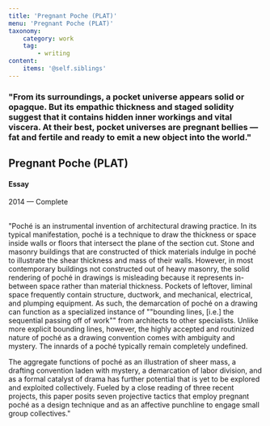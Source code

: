 ```yaml
---
title: 'Pregnant Poche (PLAT)'
menu: 'Pregnant Poche (PLAT)'
taxonomy:
    category: work
    tag:
        - writing
content:
    items: '@self.siblings'
---
```


<h3>
	"From its surroundings, a pocket universe appears solid or opagque. But its empathic thickness and staged solidity suggest that it contains hidden inner workings and vital viscera. At their best, pocket universes are pregnant bellies —fat and fertile and ready to emit a new object into the world."
</h3>
</div>

<div id ="projpright">
<h2>Pregnant Poche (PLAT)</h2>
<h4>Essay</h4>

<span class="textcolor">2014 — Complete</span>
<br/>
<br/>
<p>"Poché is an instrumental invention of architectural drawing practice. In its typical manifestation, poché is a technique to draw the thickness or space inside walls or floors that intersect the plane of the section cut. Stone and masonry buildings that are constructed of thick materials indulge in poché to illustrate the shear thickness and mass of their walls. However, in most contemporary buildings not constructed out of heavy masonry, the solid rendering of poché in drawings is misleading because it represents in-between space rather than material thickness. Pockets of leftover, liminal space frequently contain structure, ductwork, and mechanical, electrical, and plumping equipment. As such, the demarcation of poché on a drawing can function as a specialized instance of ""bounding lines, [i.e.] the sequential passing off of work"" from architects to other specialists. Unlike more explicit bounding lines, however, the highly accepted and routinized nature of poché as a drawing convention comes with ambiguity and mystery. The innards of a poché typically remain completely undefined. 

The aggregate functions of poché as an illustration of sheer mass, a drafting convention laden with mystery, a demarcation of labor division, and as a formal catalyst of drama has further potential that is yet to be explored and exploited collectively. Fueled by a close reading of three recent projects, this paper posits seven projective tactics that employ pregnant poché as a design technique and as an affective punchline to engage small group collectives."</p>
